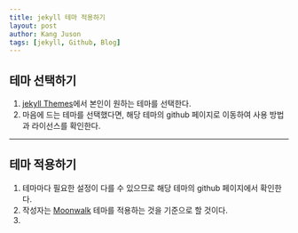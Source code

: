 ```yaml
---
title: jekyll 테마 적용하기
layout: post
author: Kang Juson
tags: [jekyll, Github, Blog]
---
```


## 테마 선택하기

1. [jekyll Themes](http://jekyllthemes.org)에서 본인이 원하는 테마를 선택한다.
2. 마음에 드는 테마를 선택했다면, 해당 테마의 github 페이지로 이동하여 사용 방법과 라이선스를 확인한다.

---

## 테마 적용하기

1. 테마마다 필요한 설정이 다를 수 있으므로 해당 테마의 github 페이지에서 확인한다.
2. 작성자는 [Moonwalk](http://jekyllthemes.org/themes/moonwalk/) 테마를 적용하는 것을 기준으로 할 것이다.
3. 